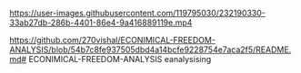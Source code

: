 


https://user-images.githubusercontent.com/119795030/232190330-33ab27db-286b-4401-86e4-9a416889119e.mp4





https://github.com/270vishal/ECONIMICAL-FREEDOM-ANALYSIS/blob/54b7c8fe937505dbd4a14bcfe9228754e7aca2f5/README.md# ECONIMICAL-FREEDOM-ANALYSIS
eanalysising
